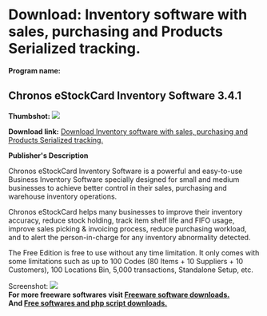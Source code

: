 # Download: Inventory software with sales, purchasing and Products Serialized tracking.

**Program name:**

## Chronos eStockCard Inventory Software 3.4.1

  
**Thumbshot:** ![](http://www.freewarefiles.com/screenshot/estockcard3_md.jpg)   
  
**Download link:** [Download Inventory software with sales, purchasing and Products Serialized tracking.](http://freesoftwares.boysofts.com/Chronos-EStockCard-Free-Edition_program_44990.html)  
  


**Publisher's Description**  
  


Chronos eStockCard Inventory Software is a powerful and easy-to-use Business Inventory Software specially designed for small and medium businesses to achieve better control in their sales, purchasing and warehouse inventory operations. 

Chronos eStockCard helps many businesses to improve their inventory accuracy, reduce stock holding, track item shelf life and FIFO usage, improve sales picking & invoicing process, reduce purchasing workload, and to alert the person-in-charge for any inventory abnormality detected.

The Free Edition is free to use without any time limitation. It only comes with some limitations such as up to 100 Codes (80 Items + 10 Suppliers + 10 Customers), 100 Locations Bin, 5,000 transactions, Standalone Setup, etc.

  
  
Screenshot: ![](http://www.freewarefiles.com/screenshot/estockcard3.jpg)   
**For more freeware softwares visit [Freeware software downloads.](http://freesoftwares.boysofts.com/)**   
**And [Free softwares and php script downloads.](http://www.boysofts.com/)**
